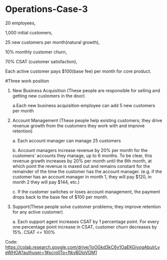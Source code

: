 # Operations-Case-3
20 employees,

1,000 initial customers, 

25 new customers per month(natural growth),

10% monthly customer churn,

70% CSAT (customer satisfaction),

Each active customer pays $100(base fee) per month for core product.



#Three work position

1. New Business Acquisition (These people are responsible for selling and getting new customers in the door)

   a.Each new business acquisition employee can add 5 new customers per month

2. Account Management (These people help existing customers; they drive revenue growth from the customers they work with and improve retention)

   a. Each account manager can manage 25 customers

   b. Account managers increase revenue by 20% per month for the customers' accounts they manage, up to 6 months.
      To be clear, this revenue growth increases by 20% per month until the 6th month,
      at which point the revenue is maxed out and remains constant for the remainder of the time the customer has the account manager.
      (e.g. if the customer has an account manager in month 1, they will pay $120, in month 2 they will pay $144, etc.)

   c. If the customer switches or loses account management, the payment drops back to the base fee of $100 per month.

3. Support(These people solve customer problems; they improve retention for any active customer)
   
   a. Each support agent increases CSAT by 1 percentage point.
      For every one percentage point increase in CSAT, customer churn decreases by 15%.
      CSAT <= 100%

Code:
https://colab.research.google.com/drive/1oOGkd3kC6y1OaEKGiyogAbuIrLyeWHOA?authuser=1#scrollTo=ftkvBDloVGM1
